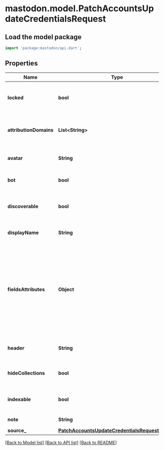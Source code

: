 # mastodon.model.PatchAccountsUpdateCredentialsRequest

## Load the model package
```dart
import 'package:mastodon/api.dart';
```

## Properties
Name | Type | Description | Notes
------------ | ------------- | ------------- | -------------
**locked** | **bool** | Whether manual approval of follow requests is required. | 
**attributionDomains** | **List&lt;String&gt;** | Domains of websites allowed to credit the account. | [optional] 
**avatar** | **String** | Avatar image encoded using `multipart/form-data` | [optional] 
**bot** | **bool** | Whether the account has a bot flag. | [optional] 
**discoverable** | **bool** | Whether the account should be shown in the profile directory. | [optional] 
**displayName** | **String** | The display name to use for the profile. | [optional] 
**fieldsAttributes** | **Object** | The profile fields to be set. Inside this hash, the key is an integer cast to a string (although the exact integer does not matter), and the value is another hash including `name` and `value`. By default, max 4 fields. | [optional] 
**header** | **String** | Header image encoded using `multipart/form-data` | [optional] 
**hideCollections** | **bool** | Whether to hide followers and followed accounts. | [optional] 
**indexable** | **bool** | Whether public posts should be searchable to anyone. | [optional] 
**note** | **String** | The account bio. | [optional] 
**source_** | [**PatchAccountsUpdateCredentialsRequestSource**](PatchAccountsUpdateCredentialsRequestSource.md) |  | [optional] 

[[Back to Model list]](../README.md#documentation-for-models) [[Back to API list]](../README.md#documentation-for-api-endpoints) [[Back to README]](../README.md)


